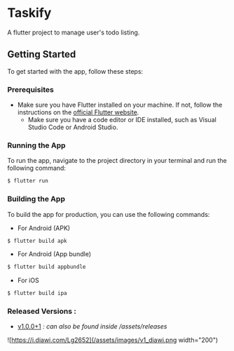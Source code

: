 # Taskify

A flutter project to manage user's todo listing.

## Getting Started

To get started with the app, follow these steps:

### Prerequisites

* Make sure you have Flutter installed on your machine. If not, follow the instructions on
  the [official Flutter website](https://docs.flutter.dev/get-started/install).
    * Make sure you have a code editor or IDE installed, such as Visual Studio Code or Android
      Studio.

### Running the App

To run the app, navigate to the project directory in your terminal and run the following command:

```sh
$ flutter run
```

### Building the App

To build the app for production, you can use the following commands:

* For Android (APK)

```sh
$ flutter build apk
```

* For Android (App bundle)

```sh
$ flutter build appbundle
```

* For iOS

```sh
$ flutter build ipa
```

### Released Versions :

* [v1.0.0+1](https://i.diawi.com/Lg2652) _: can also be found inside /assets/releases_

![https://i.diawi.com/Lg2652](/assets/images/v1_diawi.png width="200")

